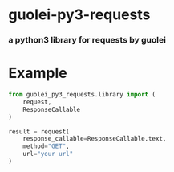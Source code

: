 # guolei-py3-requests

### a python3 library for requests by guolei

# Example
```python
from guolei_py3_requests.library import (
    request,
    ResponseCallable
)

result = request(
    response_callable=ResponseCallable.text,
    method="GET",
    url="your url"
)
```